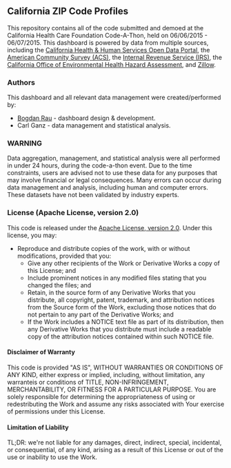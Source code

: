 ## California ZIP Code Profiles

This repository contains all of the code submitted and demoed at the California Health Care Foundation Code-A-Thon, held on 06/06/2015 - 06/07/2015. This dashboard is powered by data from multiple sources, including the [California Health & Human Services Open Data Portal](http://chhs.data.ca.gov), the [American Community Survey (ACS)](http://www.census.gov/acs/www/), the [Internal Revenue Service (IRS)](http://irs.gov), the [California Office of Environmental Health Hazard Assessment](http://www.oehha.ca.gov/ej/ces2.html), and [Zillow](http://zillow.com).

### Authors
This dashboard and all relevant data management were created/performed by:

+ [Bogdan Rau](http://bogdanrau.com) - dashboard design & development.
+ Carl Ganz - data management and statistical analysis.

### WARNING
Data aggregation, management, and statistical analysis were all performed in under 24 hours, during the code-a-thon event. Due to the time constraints, users are advised not to use these data for any purposes that may involve financial or legal consequences. Many errors can occur during data management and analysis, including human and computer errors. These datasets have not been validated by industry experts.


### License (Apache License, version 2.0)

This code is released under the [Apache License, version 2.0](http://www.apache.org/licenses/LICENSE-2.0). Under this license, you may:

+ Reproduce and distribute copies of the work, with or without modifications, provided that you:
    - Give any other recipients of the Work or Derivative Works a copy of this License; and
    - Include prominent notices in any modified files stating that you changed the files; and
    - Retain, in the source form of any Derivative Works that you distribute, all copyright, patent, trademark, and attribution notices
      from the Source form of the Work, excluding those notices that do not pertain to any part of the Derivative Works; and
    - If the Work includes a NOTICE text file as part of its distribution, then any Derivative Works that you distribute must include a
      readable copy of the attribution notices contained within such NOTICE file.


#### Disclaimer of Warranty
This code is provided "AS IS", WITHOUT WARRANTIES OR CONDITIONS OF ANY KIND, either express or implied, including, without limitation, any warranteis or conditions of TITLE, NON-INFRINGEMENT, MERCHANTABILITY, OR FITNESS FOR A PARTICULAR PURPOSE. You are solely responsible for determining the appropriateness of using or redestributing the Work and assume any risks associated with Your exercise of permissions under this License.


#### Limitation of Liability
TL;DR: we're not liable for any damages, direct, indirect, special, incidental, or consequential, of any kind, arising as a result of this License or out of the use or inability to use the Work.